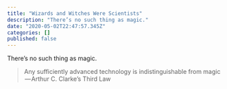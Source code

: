 ```yaml
---
title: "Wizards and Witches Were Scientists"
description: "There’s no such thing as magic."
date: "2020-05-02T22:47:57.345Z"
categories: []
published: false
---
```


There’s no such thing as magic.

> Any sufficiently advanced technology is indistinguishable from magic  
>  — Arthur C. Clarke’s Third Law
